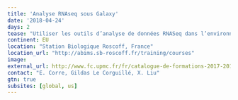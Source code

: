 ```yaml
---
title: 'Analyse RNAseq sous Galaxy'
date: '2018-04-24'
days: 2
tease: "Utiliser les outils d’analyse de données RNASeq dans l’environnement Galaxy"
continent: EU
location: "Station Biologique Roscoff, France"
location_url: "http://abims.sb-roscoff.fr/training/courses"
image: 
external_url: http://www.fc.upmc.fr/fr/catalogue-de-formations-2017-2018/formation-qualifiante-FC6/sciences-technologies-sante-STS/analyse-rnaseq-sous-galaxy-program-analyse-rnaseq-sous-galaxy-2.html?search-keywords=rnaseq
contact: "E. Corre, Gildas Le Corguillé, X. Liu"
gtn: true
subsites: [global, us]
---
```


